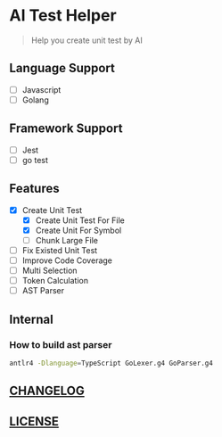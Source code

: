 # AI Test Helper

> Help you create unit test by AI

## Language Support

- [ ] Javascript
- [ ] Golang

## Framework Support

- [ ] Jest
- [ ] go test

## Features

- [x] Create Unit Test
  - [x] Create Unit Test For File
  - [x] Create Unit For Symbol
  - [ ] Chunk Large File
- [ ] Fix Existed Unit Test
- [ ] Improve Code Coverage
- [ ] Multi Selection
- [ ] Token Calculation
- [ ] AST Parser

## Internal

### How to build ast parser

```bash
antlr4 -Dlanguage=TypeScript GoLexer.g4 GoParser.g4
```

## [CHANGELOG](./CHANGELOG.md)

## [LICENSE](./LICENSE)